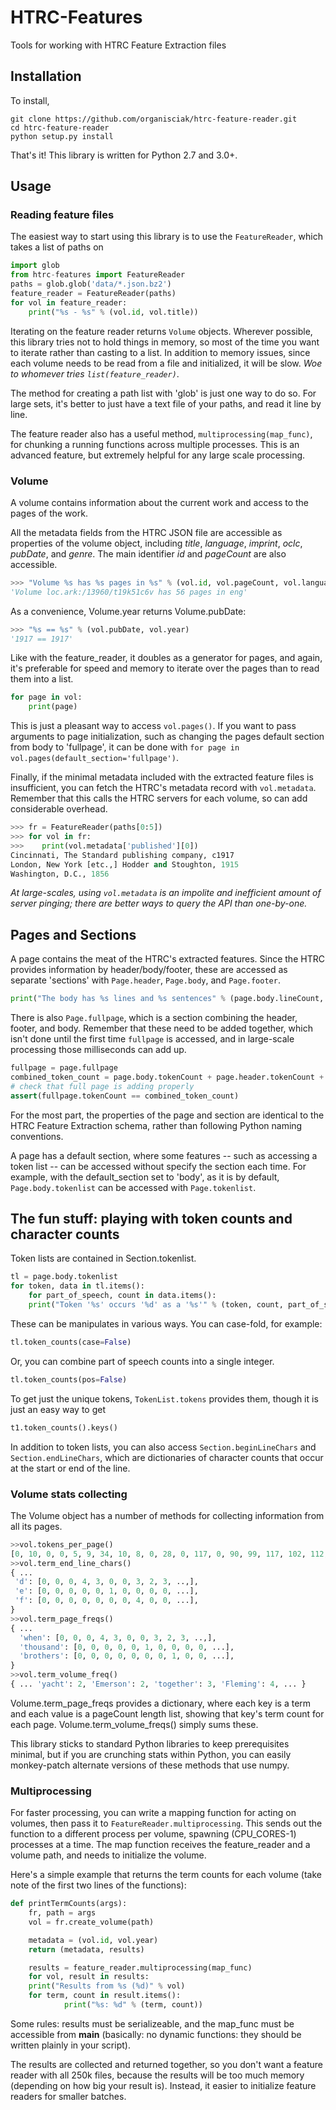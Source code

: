 HTRC-Features
=============

Tools for working with HTRC Feature Extraction files


## Installation

To install,

    git clone https://github.com/organisciak/htrc-feature-reader.git
    cd htrc-feature-reader
    python setup.py install

That's it! This library is written for Python 2.7 and 3.0+.

## Usage

### Reading feature files

The easiest way to start using this library is to use the `FeatureReader`, which takes a list of paths on 

```python
import glob
from htrc-features import FeatureReader
paths = glob.glob('data/*.json.bz2')
feature_reader = FeatureReader(paths)
for vol in feature_reader:
    print("%s - %s" % (vol.id, vol.title))
```

Iterating on the feature reader returns `Volume` objects.
Wherever possible, this library tries not to hold things in memory, so most of the time you want to iterate rather than casting to a list.
In addition to memory issues, since each volume needs to be read from a file and initialized, it will be slow. 
_Woe to whomever tries `list(feature_reader)`_.

The method for creating a path list with 'glob' is just one way to do so.
For large sets, it's better to just have a text file of your paths, and read it line by line.

The feature reader also has a useful method, `multiprocessing(map_func)`, for chunking a running functions across multiple processes.
This is an advanced feature, but extremely helpful for any large scale processing.

### Volume

A volume contains information about the current work and access to the pages of the work.

All the metadata fields from the HTRC JSON file are accessible as properties of the volume object, including _title_, _language_, _imprint_, _oclc_, _pubDate_, and _genre_. The main identifier _id_ and _pageCount_ are also accessible.

```python
>>> "Volume %s has %s pages in %s" % (vol.id, vol.pageCount, vol.language)
'Volume loc.ark:/13960/t19k51c6v has 56 pages in eng'
```

As a convenience, Volume.year returns Volume.pubDate:

```python
>>> "%s == %s" % (vol.pubDate, vol.year)
'1917 == 1917'
```

Like with the feature_reader, it doubles as a generator for pages, and again, it's preferable for speed and memory to iterate over the pages than to read them into a list.

```python
for page in vol:
    print(page)
```

This is just a pleasant way to access `vol.pages()`.
If you want to pass arguments to page initialization, such as changing the pages default section from body to 'fullpage', it can be done with `for page in vol.pages(default_section='fullpage')`. 

Finally, if the minimal metadata included with the extracted feature files is insufficient, you can fetch the HTRC's metadata record with `vol.metadata`.
Remember that this calls the HTRC servers for each volume, so can add considerable overhead.

```python
>>> fr = FeatureReader(paths[0:5])
>>> for vol in fr:
>>>    print(vol.metadata['published'][0])
Cincinnati, The Standard publishing company, c1917
London, New York [etc.,] Hodder and Stoughton, 1915
Washington, D.C., 1856
```

_At large-scales, using `vol.metadata` is an impolite and inefficient amount of server pinging; there are better ways to query the API than one-by-one._

## Pages and Sections

A page contains the meat of the HTRC's extracted features.
Since the HTRC provides information by header/body/footer, these are accessed as separate 'sections' with `Page.header`, `Page.body`, and `Page.footer`.

```python
print("The body has %s lines and %s sentences" % (page.body.lineCount, page.body.sentenceCount))
```

There is also `Page.fullpage`, which is a section combining the header, footer, and body.
Remember that these need to be added together, which isn't done until the first time `fullpage` is accessed, and in large-scale processing those milliseconds can add up.

```python
fullpage = page.fullpage
combined_token_count = page.body.tokenCount + page.header.tokenCount + page.footer.tokenCount
# check that full page is adding properly
assert(fullpage.tokenCount == combined_token_count)
```

For the most part, the properties of the page and section are identical to the HTRC Feature Extraction schema, rather than following Python naming conventions.

A page has a default section, where some features -- such as accessing a token list -- can be accessed without specify the section each time. For example, with the default_section set to 'body', as it is by default, `Page.body.tokenlist` can be accessed with `Page.tokenlist`.

## The fun stuff: playing with token counts and character counts

Token lists are contained in Section.tokenlist.

```python
tl = page.body.tokenlist
for token, data in tl.items():
    for part_of_speech, count in data.items():
    print("Token '%s' occurs '%d' as a '%s'" % (token, count, part_of_speech))
```

These can be manipulates in various ways. You can case-fold, for example:

```python
tl.token_counts(case=False)
```

Or, you can combine part of speech counts into a single integer.

```python
tl.token_counts(pos=False)
```

To get just the unique tokens, `TokenList.tokens` provides them, though it is just an easy way to get 

```python
t1.token_counts().keys()
```

In addition to token lists, you can also access `Section.beginLineChars` and `Section.endLineChars`, which are dictionaries of character counts that occur at the start or end of the line.

### Volume stats collecting

The Volume object has a number of methods for collecting information from all its pages.

```python
>>vol.tokens_per_page()
[0, 10, 0, 0, 5, 9, 34, 10, 8, 0, 28, 0, 117, 0, 90, 99, 117, 102, 112, 102, 118, 117, 119, 108, 114, 119, 117, 120, 103, 105, 116, 122, 117, 114, 116, 127, 126, 117, 125, 108, 114, 110, 120, 111, 117, 121, 117, 113, 101, 0, 0, 0, 0, 0, 0, 7]
>>vol.term_end_line_chars()
{ ... 
 'd': [0, 0, 0, 4, 3, 0, 0, 3, 2, 3, ..,],
 'e': [0, 0, 0, 0, 0, 1, 0, 0, 0, 0, ...],
 'f': [0, 0, 0, 0, 0, 0, 0, 4, 0, 0, ...],
}
>>vol.term_page_freqs()
{ ... 
  'when': [0, 0, 0, 4, 3, 0, 0, 3, 2, 3, ..,],
  'thousand': [0, 0, 0, 0, 0, 1, 0, 0, 0, 0, ...],
  'brothers': [0, 0, 0, 0, 0, 0, 0, 1, 0, 0, ...],
}
>>vol.term_volume_freq()
{ ... 'yacht': 2, 'Emerson': 2, 'together': 3, 'Fleming': 4, ... }
```

Volume.term_page_freqs provides a dictionary, where each key is a term and each value is a pageCount length list, showing that key's term count for each page. Volume.term_volume_freqs() simply sums these.

This library sticks to standard Python libraries to keep prerequisites minimal, but if you are crunching stats within Python, you can easily monkey-patch alternate versions of these methods that use numpy.
 
### Multiprocessing

For faster processing, you can write a mapping function for acting on volumes, then pass it to `FeatureReader.multiprocessing`.
This sends out the function to a different process per volume, spawning (CPU_CORES-1) processes at a time.
The map function receives the feature_reader and a volume path, and needs to initialize the volume.

Here's a simple example that returns the term counts for each volume (take note of the first two lines of the functions):

```python
def printTermCounts(args):
    fr, path = args
    vol = fr.create_volume(path)

    metadata = (vol.id, vol.year)
    return (metadata, results)

    results = feature_reader.multiprocessing(map_func)
    for vol, result in results:
	print("Results from %s (%d)" % vol)
	for term, count in result.items():
            print("%s: %d" % (term, count))
```

Some rules: results must be serializeable, and the map_func must be accessible from __main__ (basically: no dynamic functions: they should be written plainly in your script).

The results are collected and returned together, so you don't want a feature reader with all 250k files, because the results will be too much memory (depending on how big your result is).
Instead, it easier to initialize feature readers for smaller batches.
